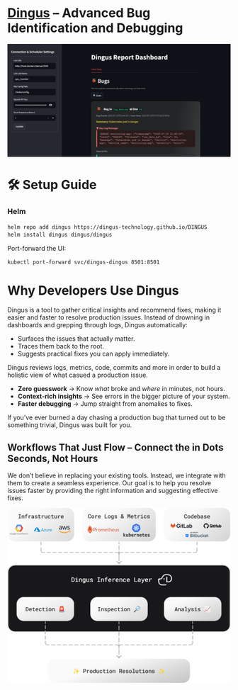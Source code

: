 
<link rel="icon" type="image/x-icon" href="assets/favicon.ico" />

# [Dingus](https://www.dingusai.dev) – Advanced Bug Identification and Debugging

![Dingus Screenshot](assets/screenshot.png)

# 🛠️ Setup Guide

### Helm
```bash
helm repo add dingus https://dingus-technology.github.io/DINGUS
helm install dingus dingus/dingus
```

Port-forward the UI:
```bash
kubectl port-forward svc/dingus-dingus 8501:8501 
```

# Why Developers Use Dingus
Dingus is a tool to gather critical insights and recommend fixes, making it easier and faster to resolve production issues. Instead of drowning in dashboards and grepping through logs, Dingus automatically:

* Surfaces the issues that actually matter.
* Traces them back to the root.
* Suggests practical fixes you can apply immediately.

Dingus reviews logs, metrics, code, commits and more in order to build a holistic view of what casued a production issue.

* **Zero guesswork** → Know *what* broke and *where* in minutes, not hours.
* **Context-rich insights** → See errors in the bigger picture of your system.
* **Faster debugging** → Jump straight from anomalies to fixes.

If you’ve ever burned a day chasing a production bug that turned out to be something trivial, Dingus was built for you.

## Workflows That Just Flow – Connect the in Dots Seconds, Not Hours
We don’t believe in replacing your existing tools. Instead, we integrate with them to create a seamless experience. Our goal is to help you resolve issues faster by providing the right information and suggesting effective fixes.

![Dingus Integrations](assets/AI-logs-analysis-production-bug-fixes-chart-2.png)

